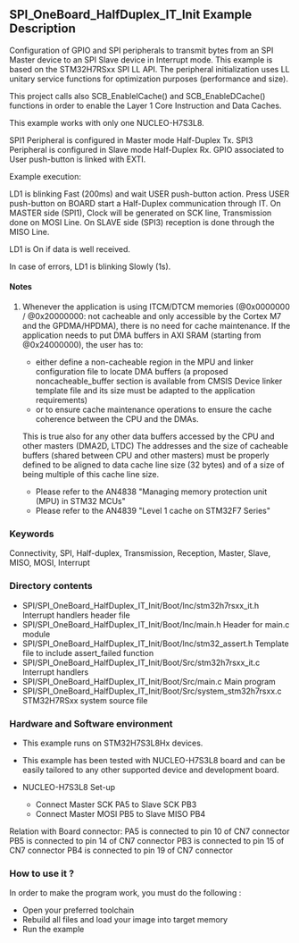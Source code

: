 ﻿## <b>SPI_OneBoard_HalfDuplex_IT_Init Example Description</b>

Configuration of GPIO and SPI peripherals to transmit bytes
from an SPI Master device to an SPI Slave device in Interrupt mode. This example
is based on the STM32H7RSxx SPI LL API. The peripheral initialization uses
LL unitary service functions for optimization purposes (performance and size).

This project calls also SCB_EnableICache() and SCB_EnableDCache() functions in order to enable
the Layer 1 Core Instruction and Data Caches.

This example works with only one NUCLEO-H7S3L8.

SPI1 Peripheral is configured in Master mode Half-Duplex Tx.
SPI3 Peripheral is configured in Slave mode Half-Duplex Rx.
GPIO associated to User push-button is linked with EXTI.

Example execution:

LD1 is blinking Fast (200ms) and wait USER push-button action.
Press USER push-button on BOARD start a Half-Duplex communication through IT.
On MASTER side (SPI1), Clock will be generated on SCK line, Transmission done on MOSI Line.
On SLAVE side (SPI3) reception is done through the MISO Line.

LD1 is On if data is well received.

In case of errors, LD1 is blinking Slowly (1s).

#### <b>Notes</b>

 1. Whenever the application is using ITCM/DTCM memories (@0x0000000 / @0x20000000: not cacheable and only accessible
    by the Cortex M7 and the GPDMA/HPDMA), there is no need for cache maintenance.
    If the application needs to put DMA buffers in AXI SRAM (starting from @0x24000000), the user has to:
    - either define a non-cacheable region in the MPU and linker configuration file to locate DMA buffers
      (a proposed noncacheable_buffer section is available from CMSIS Device linker template file and its size must
      be adapted to the application requirements)
    - or to ensure cache maintenance operations to ensure the cache coherence between the CPU and the DMAs.

    This is true also for any other data buffers accessed by the CPU and other masters (DMA2D, LTDC)
    The addresses and the size of cacheable buffers (shared between CPU and other masters)
    must be properly defined to be aligned to data cache line size (32 bytes) and of a size of being multiple
    of this cache line size.
    - Please refer to the AN4838 "Managing memory protection unit (MPU) in STM32 MCUs"
    - Please refer to the AN4839 "Level 1 cache on STM32F7 Series"

### <b>Keywords</b>

Connectivity, SPI, Half-duplex, Transmission, Reception, Master, Slave, MISO, MOSI, Interrupt

### <b>Directory contents</b>

  - SPI/SPI_OneBoard_HalfDuplex_IT_Init/Boot/Inc/stm32h7rsxx_it.h        Interrupt handlers header file
  - SPI/SPI_OneBoard_HalfDuplex_IT_Init/Boot/Inc/main.h                  Header for main.c module
  - SPI/SPI_OneBoard_HalfDuplex_IT_Init/Boot/Inc/stm32_assert.h          Template file to include assert_failed function
  - SPI/SPI_OneBoard_HalfDuplex_IT_Init/Boot/Src/stm32h7rsxx_it.c        Interrupt handlers
  - SPI/SPI_OneBoard_HalfDuplex_IT_Init/Boot/Src/main.c                  Main program
  - SPI/SPI_OneBoard_HalfDuplex_IT_Init/Boot/Src/system_stm32h7rsxx.c    STM32H7RSxx system source file

### <b>Hardware and Software environment</b>

  - This example runs on STM32H7S3L8Hx devices.

  - This example has been tested with NUCLEO-H7S3L8 board and can be
    easily tailored to any other supported device and development board.

  - NUCLEO-H7S3L8 Set-up
    - Connect Master SCK  PA5 to Slave SCK  PB3
    - Connect Master MOSI PB5 to Slave MISO PB4

Relation with Board connector:
  PA5  is connected to pin 10 of CN7 connector
  PB5  is connected to pin 14 of CN7 connector
  PB3 is connected to pin 15 of CN7 connector
  PB4 is connected to pin 19 of CN7 connector

### <b>How to use it ?</b> 

In order to make the program work, you must do the following :

 - Open your preferred toolchain
 - Rebuild all files and load your image into target memory
 - Run the example

